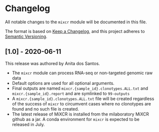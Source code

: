 # Changelog

All notable changes to the `mixcr` module will be documented in this file.

The format is based on [Keep a Changelog](https://keepachangelog.com/en/1.0.0/),
and this project adheres to [Semantic Versioning](https://semver.org/spec/v2.0.0.html).

## [1.0] - 2020-06-11

This release was authored by Anita dos Santos.

- The `mixcr` module can process RNA-seq or non-targeted genomic raw data
- Default options are used for all optional arguments.
- Final outputs are named `mixcr.{sample_id}.clonotypes.ALL.txt` and `mixcr.{sample_id}.report` and are symlinked to `99-outputs`
- A `mixcr.{sample_id}.clonotypes.ALL.txt` file will be created regardless of the success of `mixcr` to circumvent cases where no clonotypes are found and no such file is created.
- The latest release of MiXCR is installed from the milaboratory MiXCR github as a jar. A conda environment for `mixcr` is expected to be released in July.